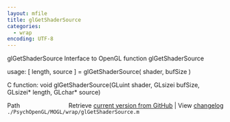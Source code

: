 ```yaml
---
layout: mfile
title: glGetShaderSource
categories:
  - wrap
encoding: UTF-8
---
```


glGetShaderSource  Interface to OpenGL function glGetShaderSource

usage:  \[ length, source \] = glGetShaderSource\( shader, bufSize \)

C function:  void glGetShaderSource\(GLuint shader, GLsizei bufSize, GLsizei\* length, GLchar\* source\)


<div class="code_header" style="text-align:right;">
  <span style="float:left;">Path&nbsp;&nbsp;</span> <span class="counter">Retrieve <a href=
  "https://raw.github.com/Psychtoolbox-3/Psychtoolbox-3/beta/./PsychOpenGL/MOGL/wrap/glGetShaderSource.m">current version from GitHub</a> | View <a href=
  "https://github.com/Psychtoolbox-3/Psychtoolbox-3/commits/beta/./PsychOpenGL/MOGL/wrap/glGetShaderSource.m">changelog</a></span>
</div>
<div class="code">
  <code>./PsychOpenGL/MOGL/wrap/glGetShaderSource.m</code>
</div>

